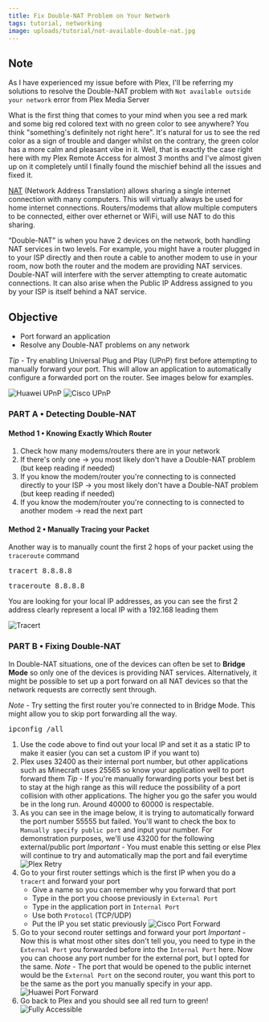 ```yaml
---
title: Fix Double-NAT Problem on Your Network
tags: tutorial, networking
image: uploads/tutorial/not-available-double-nat.jpg
---
```


## Note

As I have experienced my issue before with Plex, I'll be referring my solutions to resolve the Double-NAT problem with `Not available outside your network` error from Plex Media Server

What is the first thing that comes to your mind when you see a red mark and some big red colored text with no green color to see anywhere? You think "something's definitely not right here". It's natural for us to see the red color as a sign of trouble and danger whilst on the contrary, the green color has a more calm and pleasant vibe in it. Well, that is exactly the case right here with my Plex Remote Access for almost 3 months and I've almost given up on it completely until I finally found the mischief behind all the issues and fixed it.

[NAT](https://en.wikipedia.org/wiki/Network_address_translation) (Network Address Translation) allows sharing a single internet connection with many computers. This will virtually always be used for home internet connections. Routers/modems that allow multiple computers to be connected, either over ethernet or WiFi, will use NAT to do this sharing.

“Double-NAT” is when you have 2 devices on the network, both handling NAT services in two levels. For example, you might have a router plugged in to your ISP directly and then route a cable to another modem to use in your room, now both the router and the modem are providing NAT services. Double-NAT will interfere with the server attempting to create automatic connections. It can also arise when the Public IP Address assigned to you by your ISP is itself behind a NAT service.

## Objective

- Port forward an application
- Resolve any Double-NAT problems on any network

<!-- content -->

_Tip_ - Try enabling Universal Plug and Play (UPnP) first before attempting to manually forward your port. This will allow an application to automatically configure a forwarded port on the router. See images below for examples.

![Huawei UPnP](uploads/tutorial/huawei-upnp.png)
![Cisco UPnP](uploads/tutorial/cisco-upnp.jpg)

### PART A &bull; Detecting Double-NAT

#### Method 1 &bull; Knowing Exactly Which Router

1. Check how many modems/routers there are in your network
2. If there's only one &rarr; you most likely don't have a Double-NAT problem (but keep reading if needed)
3. If you know the modem/router you're connecting to is connected directly to your ISP &rarr; you most likely don't have a Double-NAT problem (but keep reading if needed)
4. If you know the modem/router you're connecting to is connected to another modem &rarr; read the next part

#### Method 2 &bull; Manually Tracing your Packet

Another way is to manually count the first 2 hops of your packet using the `traceroute` command

<pre class="aqua-code" data-language="terminal" data-title="Windows">
tracert 8.8.8.8
</pre>

<pre class="aqua-code" data-language="terminal" data-title="Linux">
traceroute 8.8.8.8
</pre>

You are looking for your local IP addresses, as you can see the first 2 address clearly represent a local IP with a 192.168 leading them

![Tracert](uploads/tutorial/tracert.jpg)

### PART B &bull; Fixing Double-NAT

In Double-NAT situations, one of the devices can often be set to **Bridge Mode** so only one of the devices is providing NAT services. Alternatively, it might be possible to set up a port forward on all NAT devices so that the network requests are correctly sent through.

_Note_ - Try setting the first router you're connected to in Bridge Mode. This might allow you to skip port forwarding all the way.

<pre class="aqua-code" data-language="terminal" data-title="Windows">
ipconfig /all
</pre>

1. Use the code above to find out your local IP and set it as a static IP to make it easier (you can set a custom IP if you want to)
2. Plex uses 32400 as their internal port number, but other applications such as Minecraft uses 25565 so know your application well to port forward them
   _Tip_ - If you're manually forwarding ports your best bet is to stay at the high range as this will reduce the possibility of a port collision with other applications. The higher you go the safer you would be in the long run. Around 40000 to 60000 is respectable.
3. As you can see in the image below, it is trying to automatically forward the port number 55555 but failed. You'll want to check the box to `Manually specify public port` and input your number. For demonstration purposes, we'll use 43200 for the following external/public port
   _Important_ - You must enable this setting or else Plex will continue to try and automatically map the port and fail everytime
   ![Plex Retry](uploads/tutorial/plex-retry.png)
4. Go to your first router settings which is the first IP when you do a `tracert` and forward your port
   - Give a name so you can remember why you forward that port
   - Type in the port you choose previously in `External Port`
   - Type in the application port in `Internal Port`
   - Use both `Protocol` (TCP/UDP)
   - Put the IP you set static previously
     ![Cisco Port Forward](uploads/tutorial/cisco-port-forward.jpg)
5. Go to your second router settings and forward your port
   _Important_ - Now this is what most other sites don't tell you, you need to type in the `External Port` you forwarded before into the `Internal Port` here. Now you can choose any port number for the external port, but I opted for the same.
   _Note_ - The port that would be opened to the public internet would be the `External Port` on the second router, you want this port to be the same as the port you manually specify in your app.
   ![Huawei Port Forward](uploads/tutorial/huawei-port-forward.jpg)
6. Go back to Plex and you should see all red turn to green!
   ![Fully Accessible](uploads/tutorial/fully-accessible.jpg)
